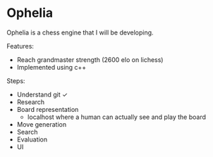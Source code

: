 # Ophelia

Ophelia is a chess engine that I will be developing.

Features:
- Reach grandmaster strength (2600 elo on lichess)
- Implemented using c++

Steps:
- Understand git ✓
- Research
- Board representation
	* localhost where a human can actually see and play the board
- Move generation
- Search
- Evaluation
- UI
